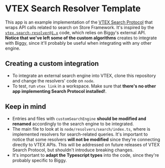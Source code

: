 # VTEX Search Resolver Template

This app is an example implementation of the [VTEX Search Protocol](https://github.com/vtex-apps/search-graphql) that wraps API calls related to search on Store Framework. It's inspired by the [`vtex.search-resolver@1.x`](https://github.com/vtex-apps/search-resolver/tree/v1.x) code, which relies on Biggy's external API. **Notice that we've left some of the custom algorithms** creates to integrate with Biggy, since it'll probably be useful when integrating with any other engine.

## Creating a custom integration

- To integrate an external search engine into VTEX, clone this repository and change the resolvers' code on `node`.
- To test, run `vtex link` in a workspace. Make sure that **there's no other app implementing Search Protocol installed!**.

## Keep in mind
- Entries and files with `customSearchEngine` **should be modified and renamed** accordingly to the search engine to be integrated.
- The main file to look at is `node/resolvers/search/index.ts`, where is implemented resolvers for search-related queries. It's important to notice that some resolvers **will not be modified** since they're connecting directly to VTEX APIs. This will be addressed on future releases of VTEX Search Protocol, but shouldn't introduce breaking changes.
- It's important to **adapt the Typescript types** into the code, since they're probably specific to Biggy.